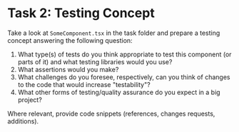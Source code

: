 # Task 2: Testing Concept
Take a look at `SomeComponent.tsx` in the task folder and prepare a testing concept answering the following question:

1. What type(s) of tests do you think appropriate to test this component (or parts of it) and what testing libraries would you use?
2. What assertions would you make?
3. What challenges do you foresee, respectively, can you think of changes to the code that would increase "testability"?
4. What other forms of testing/quality assurance do you expect in a big project?

Where relevant, provide code snippets (references, changes requests, additions).